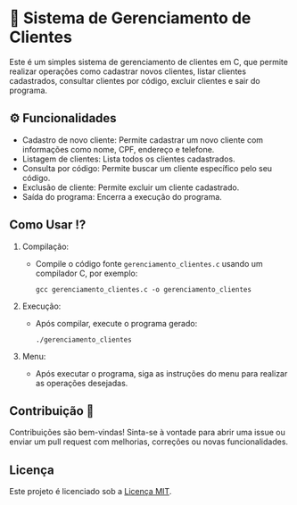 # 📝 Sistema de Gerenciamento de Clientes 

Este é um simples sistema de gerenciamento de clientes em C, que permite realizar operações como cadastrar novos clientes, listar clientes cadastrados, consultar clientes por código, excluir clientes e sair do programa.

## ⚙️ Funcionalidades

- Cadastro de novo cliente: Permite cadastrar um novo cliente com informações como nome, CPF, endereço e telefone.
- Listagem de clientes: Lista todos os clientes cadastrados.
- Consulta por código: Permite buscar um cliente específico pelo seu código.
- Exclusão de cliente: Permite excluir um cliente cadastrado.
- Saída do programa: Encerra a execução do programa.

##  Como Usar ⁉️

1. Compilação:
   - Compile o código fonte `gerenciamento_clientes.c` usando um compilador C, por exemplo:
     ```
     gcc gerenciamento_clientes.c -o gerenciamento_clientes
     ```

2. Execução:
   - Após compilar, execute o programa gerado:
     ```
     ./gerenciamento_clientes
     ```

3. Menu:
   - Após executar o programa, siga as instruções do menu para realizar as operações desejadas.

## Contribuição 🤝

Contribuições são bem-vindas! Sinta-se à vontade para abrir uma issue ou enviar um pull request com melhorias, correções ou novas funcionalidades.

## Licença

Este projeto é licenciado sob a [Licença MIT](https://opensource.org/licenses/MIT).
